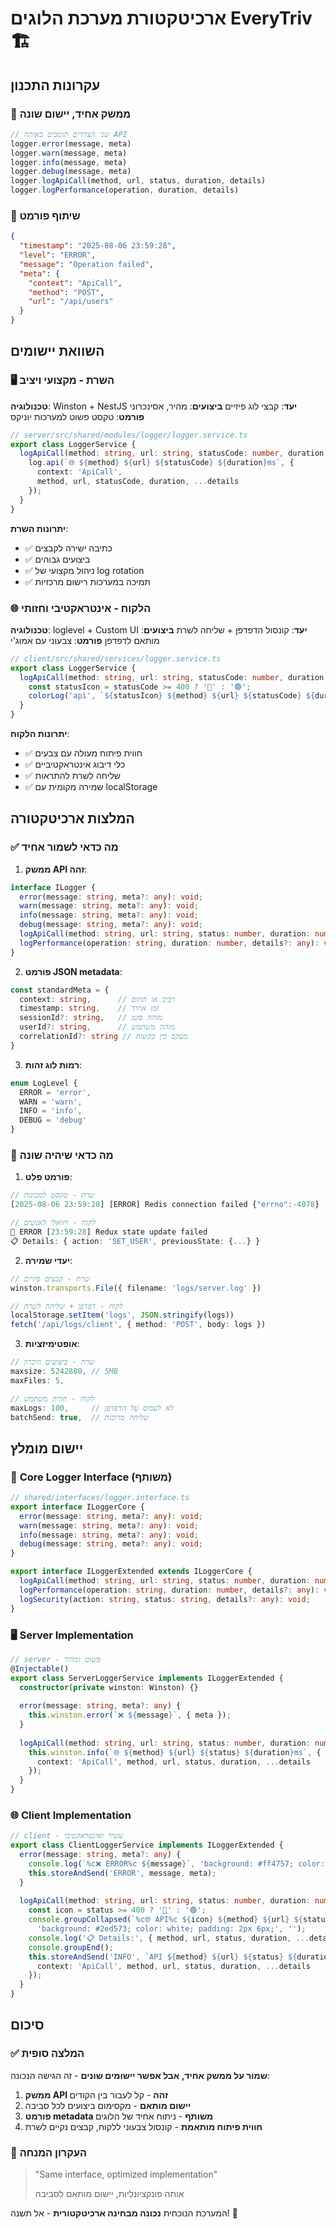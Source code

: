 # ארכיטקטורת מערכת הלוגים EveryTriv 🏗️

## עקרונות התכנון

### 🎯 **ממשק אחיד, יישום שונה**
```typescript
// שני הצדדים תומכים באותה API
logger.error(message, meta)
logger.warn(message, meta)  
logger.info(message, meta)
logger.debug(message, meta)
logger.logApiCall(method, url, status, duration, details)
logger.logPerformance(operation, duration, details)
```

### 🔄 **שיתוף פורמט**
```json
{
  "timestamp": "2025-08-06 23:59:28",
  "level": "ERROR",
  "message": "Operation failed",
  "meta": {
    "context": "ApiCall",
    "method": "POST",
    "url": "/api/users"
  }
}
```

## השוואת יישומים

### 🖥️ **השרת - מקצועי ויציב**

**טכנולוגיה**: Winston + NestJS
**יעד**: קבצי לוג פיזיים
**ביצועים**: מהיר, אסינכרוני
**פורמט**: טקסט פשוט למערכות יוניקס

```typescript
// server/src/shared/modules/logger/logger.service.ts
export class LoggerService {
  logApiCall(method: string, url: string, statusCode: number, duration: number, details?: any) {
    log.api(`🌐 ${method} ${url} ${statusCode} ${duration}ms`, {
      context: 'ApiCall',
      method, url, statusCode, duration, ...details
    });
  }
}
```

**יתרונות השרת**:
- ✅ כתיבה ישירה לקבצים
- ✅ ביצועים גבוהים
- ✅ ניהול מקצועי של log rotation
- ✅ תמיכה במערכות רישום מרכזיות

### 🌐 **הלקוח - אינטראקטיבי וחזותי**

**טכנולוגיה**: loglevel + Custom UI
**יעד**: קונסול הדפדפן + שליחה לשרת
**ביצועים**: מותאם לדפדפן
**פורמט**: צבעוני עם אמוג'י

```typescript
// client/src/shared/services/logger.service.ts  
export class LoggerService {
  logApiCall(method: string, url: string, statusCode: number, duration: number, details?: any) {
    const statusIcon = statusCode >= 400 ? '🔴' : '🟢';
    colorLog('api', `${statusIcon} ${method} ${url} ${statusCode} ${duration}ms`, meta, '🌐');
  }
}
```

**יתרונות הלקוח**:
- ✅ חווית פיתוח מעולה עם צבעים
- ✅ כלי דיבוג אינטראקטיביים
- ✅ שליחה לשרת להתראות
- ✅ שמירה מקומית עם localStorage

## המלצות ארכיטקטורה

### ✅ **מה כדאי לשמור אחיד**

1. **ממשק API זהה**:
```typescript
interface ILogger {
  error(message: string, meta?: any): void;
  warn(message: string, meta?: any): void;
  info(message: string, meta?: any): void;
  debug(message: string, meta?: any): void;
  logApiCall(method: string, url: string, status: number, duration: number, details?: any): void;
  logPerformance(operation: string, duration: number, details?: any): void;
}
```

2. **פורמט JSON metadata**:
```typescript
const standardMeta = {
  context: string,      // רכיב או תחום
  timestamp: string,    // זמן אחיד
  sessionId?: string,   // מזהה סשן
  userId?: string,      // מזהה משתמש
  correlationId?: string // מעקב בין בקשות
}
```

3. **רמות לוג זהות**:
```typescript
enum LogLevel {
  ERROR = 'error',
  WARN = 'warn', 
  INFO = 'info',
  DEBUG = 'debug'
}
```

### 🔀 **מה כדאי שיהיה שונה**

1. **פורמט פלט**:
```typescript
// שרת - טקסט למכונות
[2025-08-06 23:59:28] [ERROR] Redis connection failed {"errno":-4078}

// לקוח - ויזואלי לאנשים  
🔴 ERROR [23:59:28] Redux state update failed
📋 Details: { action: 'SET_USER', previousState: {...} }
```

2. **יעדי שמירה**:
```typescript
// שרת - קבצים פיזיים
winston.transports.File({ filename: 'logs/server.log' })

// לקוח - דפדפן + שליחה לשרת
localStorage.setItem('logs', JSON.stringify(logs))
fetch('/api/logs/client', { method: 'POST', body: logs })
```

3. **אופטימיזציות**:
```typescript
// שרת - ביצועים וזיכרון
maxsize: 5242880, // 5MB
maxFiles: 5,

// לקוח - חווית משתמש  
maxLogs: 100,     // לא לעמוס על הדפדפן
batchSend: true,  // שליחה מרוכזת
```

## יישום מומלץ

### 🎯 **Core Logger Interface** (משותף)
```typescript
// shared/interfaces/logger.interface.ts
export interface ILoggerCore {
  error(message: string, meta?: any): void;
  warn(message: string, meta?: any): void;
  info(message: string, meta?: any): void;
  debug(message: string, meta?: any): void;
}

export interface ILoggerExtended extends ILoggerCore {
  logApiCall(method: string, url: string, status: number, duration: number, details?: any): void;
  logPerformance(operation: string, duration: number, details?: any): void;
  logSecurity(action: string, status: string, details?: any): void;
}
```

### 🖥️ **Server Implementation**
```typescript
// server - פשוט ומהיר
@Injectable()
export class ServerLoggerService implements ILoggerExtended {
  constructor(private winston: Winston) {}
  
  error(message: string, meta?: any) {
    this.winston.error(`❌ ${message}`, { meta });
  }
  
  logApiCall(method: string, url: string, status: number, duration: number, details?: any) {
    this.winston.info(`🌐 ${method} ${url} ${status} ${duration}ms`, { 
      context: 'ApiCall', method, url, status, duration, ...details 
    });
  }
}
```

### 🌐 **Client Implementation**  
```typescript
// client - עשיר ואינטראקטיבי
export class ClientLoggerService implements ILoggerExtended {
  error(message: string, meta?: any) {
    console.log(`%c❌ ERROR%c ${message}`, 'background: #ff4757; color: white; padding: 2px 6px;', '');
    this.storeAndSend('ERROR', message, meta);
  }
  
  logApiCall(method: string, url: string, status: number, duration: number, details?: any) {
    const icon = status >= 400 ? '🔴' : '🟢';
    console.groupCollapsed(`%c🌐 API%c ${icon} ${method} ${url} ${status} ${duration}ms`, 
      'background: #2ed573; color: white; padding: 2px 6px;', '');
    console.log('📋 Details:', { method, url, status, duration, ...details });
    console.groupEnd();
    this.storeAndSend('INFO', `API ${method} ${url} ${status} ${duration}ms`, { 
      context: 'ApiCall', method, url, status, duration, ...details 
    });
  }
}
```

## סיכום

### ✅ **המלצה סופית**
**שמור על ממשק אחיד, אבל אפשר יישומים שונים** - זה הגישה הנכונה:

1. **ממשק API זהה** - קל לעבור בין הקודים
2. **יישום מותאם** - מקסימום ביצועים לכל סביבה  
3. **פורמט metadata משותף** - ניתוח אחיד של הלוגים
4. **חווית פיתוח מותאמת** - קונסול צבעוני ללקוח, קבצים נקיים לשרת

### 🎯 **העקרון המנחה**
> "Same interface, optimized implementation"
> 
> אותה פונקציונליות, יישום מותאם לסביבה

המערכת הנוכחית **נכונה מבחינה ארכיטקטורית** - אל תשנה! 🎉
